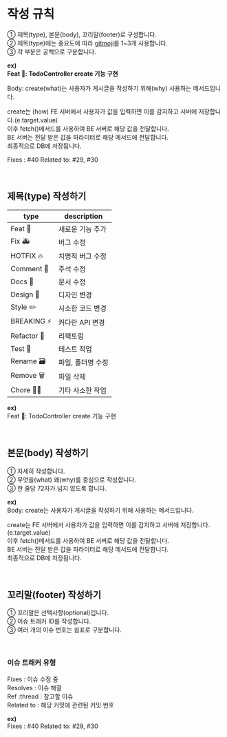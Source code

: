 # 작성 규칙

① 제목(type), 본문(body), 꼬리말(footer)로 구성합니다.<br />
② 제목(type)에는 중요도에 따라 [gitmoji](https://gitmoji.dev/)를 1~3개 사용합니다.<br />
③ 각 부분은 공백으로 구분합니다.<br />

**ex)**<br />
**Feat :art:: TodoController create 기능 구현**

Body: create(what)는 사용자가 게시글을 작성하기 위해(why) 사용하는 메서드입니다.

create는 (how) FE 서버에서 사용자가 값을 입력하면 이를 감지하고 서버에 저장합니다.(e.target.value)<br />
이후 fetch()메서드를 사용하여 BE 서버로 해당 값을 전달합니다.<br />
BE 서버는 전달 받은 값을 파라미터로 해당 메서드에 전달합니다.<br />
최종적으로 DB에 저장됩니다.<br />

Fixes : #40 Related to: #29, #30

<br />

## 제목(type) 작성하기

type | description |
|--|--|
 |Feat 🎨| 새로운 기능 추가 |
 |Fix 🚑| 버그 수정 |
 |HOTFIX :fire:| 치명적 버그 수정 |
 |Comment :bookmark:| 주석 수정 |
 |Docs 📝| 문서 수정 |
 |Design 💄| 디자인 변경 |
 |Style :pencil2:| 사소한 코드 변경 |
 |BREAKING :zap:| 커다란 API 변경 |
 |Refactor 🔨| 리팩토링 |
 |Test :monocle_face:| 테스트 작업 |
 |Rename :card_file_box:| 파일, 폴더명 수정 |
 |Remove :wastebasket:| 파일 삭제 |
 |Chore :technologist:| 기타 사소한 작업 |
 
**ex)**<br />
Feat 🎨: TodoController create 기능 구현

<br />

## 본문(body) 작성하기

① 자세히 작성합니다.<br />
② 무엇을(what) 왜(why)를 중심으로 작성합니다.<br />
③ 한 줄당 72자가 넘지 않도록 합니다.<br />

**ex)**<br />
Body: create는 사용자가 게시글을 작성하기 위해 사용하는 메서드입니다.<br />

create는 FE 서버에서 사용자가 값을 입력하면 이를 감지하고 서버에 저장합니다.(e.target.value)<br />
이후 fetch()메서드를 사용하여 BE 서버로 해당 값을 전달합니다.<br />
BE 서버는 전달 받은 값을 파라미터로 해당 메서드에 전달합니다.<br />
최종적으로 DB에 저장됩니다.

<br />


## 꼬리말(footer) 작성하기

① 꼬리말은 선택사항(optional)입니다.<br />
② 이슈 트래커 ID를 작성합니다.<br />
③ 여러 개의 이슈 번호는 쉼표로 구분합니다.<br />

<br />

### 이슈 트래커 유형

Fixes : 이슈 수정 중<br />
Resolves : 이슈 해결<br />
Ref :thread : 참고할 이슈<br />
Related to : 해당 커밋에 관련된 커밋 번호<br />

**ex)**<br />
Fixes : #40 Related to: #29, #30
 
 
 
<br />

